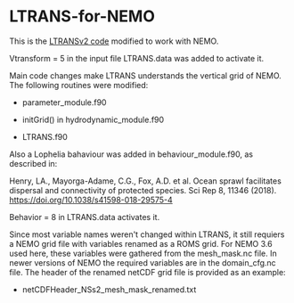 # LTRANS-for-NEMO

This is the [LTRANSv2 code](https://northweb.hpl.umces.edu/LTRANS.htm) modified to work with NEMO. 

Vtransform = 5 in the input file LTRANS.data was added to activate it. 

Main code changes make LTRANS understands the vertical grid of NEMO. 
The following routines were modified:

- parameter_module.f90

- initGrid() in hydrodynamic_module.f90

- LTRANS.f90

Also a Lophelia bahaviour was added in behaviour_module.f90, as described in:

Henry, LA., Mayorga-Adame, C.G., Fox, A.D. et al. Ocean sprawl facilitates dispersal and connectivity of protected species. Sci Rep 8, 11346 (2018). https://doi.org/10.1038/s41598-018-29575-4

Behavior = 8 in LTRANS.data activates it.

Since most variable names weren't changed within LTRANS, it still requiers a NEMO grid file with variables renamed as a ROMS grid.
For NEMO 3.6 used here, these variables were gathered from the mesh_mask.nc file. In newer versions of NEMO the required variables are in the domain_cfg.nc file. 
The header of the renamed netCDF grid file is provided as an example:
- netCDFHeader_NSs2_mesh_mask_renamed.txt
